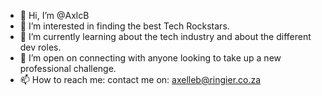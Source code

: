 - 👋 Hi, I’m @AxlcB
- 👀 I’m interested in finding the best Tech Rockstars.
- 🌱 I’m currently learning about the tech industry and about the different dev roles.
- 💞️ I’m open on connecting with anyone looking to take up a new professional challenge.
- 📫 How to reach me: contact me on: axelleb@ringier.co.za

<!---
AxlcB/AxlcB is a ✨ special ✨ repository because its `README.md` (this file) appears on your GitHub profile.
You can click the Preview link to take a look at your changes.
--->

